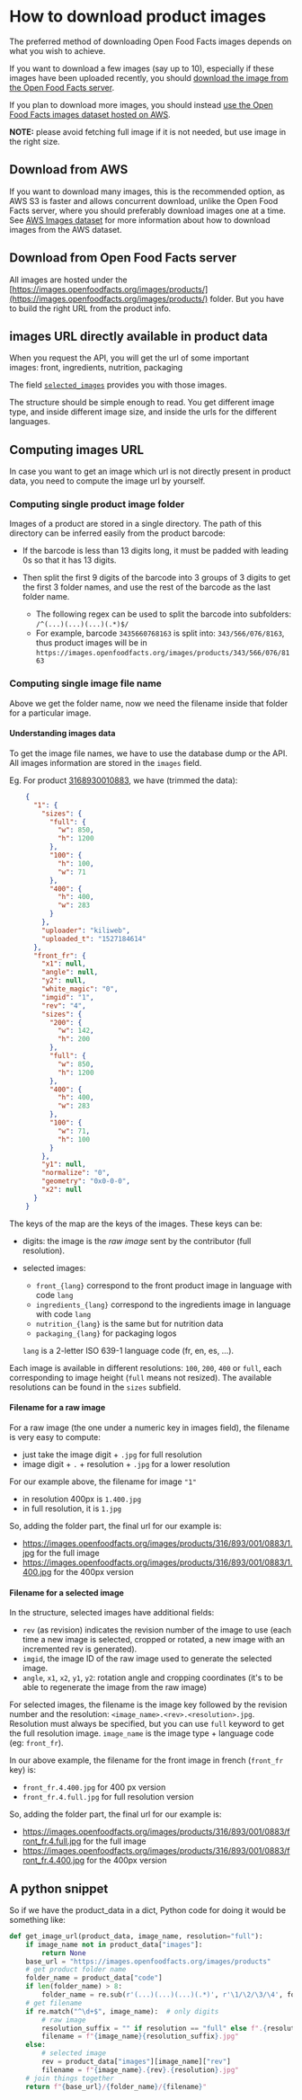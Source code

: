 # How to download product images

The preferred method of downloading Open Food Facts images depends on what you
wish to achieve.

If you want to download a few images (say up to 10), especially if these images
have been uploaded recently, you should [download the image from the Open Food
Facts
server](./how-to-download-images.md#download-from-open-food-facts-server).

If you plan to download more images, you should instead
[use the Open Food Facts images dataset hosted on
AWS](./how-to-download-images.md#download-from-aws).

**NOTE:** please avoid fetching full image if it is not needed, but use image in the right size.

## Download from AWS

If you want to download many images, this is the recommended
option, as AWS S3 is faster and allows concurrent download, unlike the
Open Food Facts server, where you should preferably download images one at a
time. See [AWS Images dataset](./aws-images-dataset.md) for more information
about how to download images from the AWS dataset.

## Download from Open Food Facts server

All images are hosted under the
[https://images.openfoodfacts.org/images/products/](https://images.openfoodfacts.org/images/products/) folder. 
But you have to build the right URL from the product info.

## images URL directly available in product data

When you request the API, you will get the url of some important images: front, ingredients, nutrition, packaging

The field [`selected_images`](https://openfoodfacts.github.io/openfoodfacts-server/api/ref-v2/#cmp--schemas-product-images) provides you with those images.

The structure should be simple enough to read. You get different image type, and inside different image size, and inside the urls for the different languages.

## Computing images URL

In case you want to get an image which url is not directly present in product data, you need to compute the image url by yourself.

### Computing single product image folder

Images of a product are stored in a single directory. The path of this directory can be inferred easily from the product barcode:

* If the barcode is less than 13 digits long, it must be padded with leading 0s so that it has 13 digits.

* Then split the first 9 digits of the barcode into 3 groups of 3 digits to get the first 3 folder names, and use the rest of the barcode as the last folder name.
  * The following regex can be used to split the barcode into subfolders: `/^(...)(...)(...)(.*)$/`
  * For example, barcode `3435660768163` is split into: `343/566/076/8163`, thus product images will be in `https://images.openfoodfacts.org/images/products/343/566/076/8163`

### Computing single image file name

Above we get the folder name, now we need the filename inside that folder for a particular image.

#### Understanding images data

To get the image file names, we have to use the database dump or the API. 
All images information are stored in the `images` field. 

Eg. For product [3168930010883](https://world.openfoodfacts.org/api/v2/product/3168930010883.json),
we have (trimmed the data):

```json
    {
      "1": {
        "sizes": {
          "full": {
            "w": 850,
            "h": 1200
          },
          "100": {
            "h": 100,
            "w": 71
          },
          "400": {
            "h": 400,
            "w": 283
          }
        },
        "uploader": "kiliweb",
        "uploaded_t": "1527184614"
      },
      "front_fr": {
        "x1": null,
        "angle": null,
        "y2": null,
        "white_magic": "0",
        "imgid": "1",
        "rev": "4",
        "sizes": {
          "200": {
            "w": 142,
            "h": 200
          },
          "full": {
            "w": 850,
            "h": 1200
          },
          "400": {
            "h": 400,
            "w": 283
          },
          "100": {
            "w": 71,
            "h": 100
          }
        },
        "y1": null,
        "normalize": "0",
        "geometry": "0x0-0-0",
        "x2": null
      }
    }
```

The keys of the map are the keys of the images. These keys can be:

-   digits: the image is the *raw image* sent by the contributor (full resolution).
-   selected images:
    * `front_{lang}` correspond to the front product image in language with code `lang`
    * `ingredients_{lang}` correspond to the ingredients image in language with code `lang`
    * `nutrition_{lang}` is the same but for nutrition data
    * `packaging_{lang}` for packaging logos

    `lang` is a 2-letter ISO 639-1 language code (fr, en, es, …).

Each image is available in different resolutions: 
`100`, `200`, `400` or `full`, each corresponding to image height (`full` means not resized).
The available resolutions can be found in the `sizes` subfield.

#### Filename for a raw image

For a raw image (the one under a numeric key in images field), 
the filename is very easy to compute: 
* just take the image digit + `.jpg` for full resolution
* image digit + `.` + resolution + `.jpg` for a lower resolution

For our example above, the filename for image `"1"`
* in resolution 400px is `1.400.jpg`
* in full resolution, it is `1.jpg`

So, adding the folder part, the final url for our example is: 
* https://images.openfoodfacts.org/images/products/316/893/001/0883/1.jpg for the full image
* https://images.openfoodfacts.org/images/products/316/893/001/0883/1.400.jpg for the 400px version

#### Filename for a selected image

In the structure, selected images have additional fields:

-   `rev` (as revision) indicates the revision number of the image to use (each
    time a new image is selected, cropped or rotated, a new image with an
    incremented rev is generated).
-   `imgid`, the image ID of the raw image used to generate the selected image.
-   `angle`, `x1`, `x2`, `y1`, `y2`: rotation angle and cropping coordinates (it's to be able to regenerate the image from the raw image)

For selected images, the filename is the image key followed by the revision number and the resolution: `<image_name>.<rev>.<resolution>.jpg`.
Resolution must always be specified, but you can use `full` keyword to get the full resolution image.
`image_name` is the image type + language code (eg: `front_fr`).

In our above example, the filename for the front image in french (`front_fr` key) is:
* `front_fr.4.400.jpg` for 400 px version
* `front_fr.4.full.jpg` for full resolution version

So, adding the folder part, the final url for our example is: 
* https://images.openfoodfacts.org/images/products/316/893/001/0883/front_fr.4.full.jpg for the full image
* https://images.openfoodfacts.org/images/products/316/893/001/0883/front_fr.4.400.jpg for the 400px version

## A python snippet

So if we have the product_data in a dict, Python code for doing it would be something like:

```python
def get_image_url(product_data, image_name, resolution="full"):
    if image_name not in product_data["images"]:
        return None
    base_url = "https://images.openfoodfacts.org/images/products"
    # get product folder name
    folder_name = product_data["code"]
    if len(folder_name) > 8:
        folder_name = re.sub(r'(...)(...)(...)(.*)', r'\1/\2/\3/\4', folder_name)
    # get filename
    if re.match("^\d+$", image_name):  # only digits
        # raw image
        resolution_suffix = "" if resolution == "full" else f".{resolution}"
        filename = f"{image_name}{resolution_suffix}.jpg"
    else:
        # selected image
        rev = product_data["images"][image_name]["rev"]
        filename = f"{image_name}.{rev}.{resolution}.jpg"
    # join things together
    return f"{base_url}/{folder_name}/{filename}"
```
        
        
